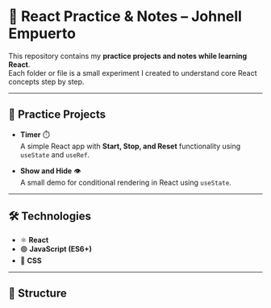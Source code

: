 # 📘 React Practice & Notes – Johnell Empuerto

This repository contains my **practice projects and notes while learning React**.  
Each folder or file is a small experiment I created to understand core React concepts step by step.  

---

## 🚀 Practice Projects
- **Timer** ⏱️  
  A simple React app with **Start, Stop, and Reset** functionality using `useState` and `useRef`.

- **Show and Hide** 👁️  
  A small demo for conditional rendering in React using `useState`.

---

## 🛠️ Technologies
- ⚛️ **React**
- 🟢 **JavaScript (ES6+)**
- 🎨 **CSS**

---

## 📂 Structure

